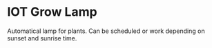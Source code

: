 # IOT Grow Lamp

Automatical lamp for plants. Can be scheduled or work depending on sunset and sunrise time.